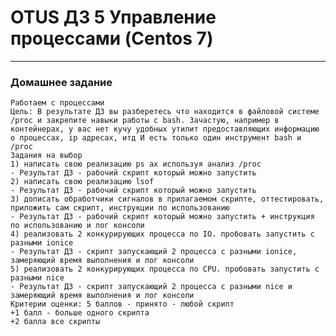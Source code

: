 # OTUS ДЗ 5 Управление процессами (Centos 7)
-----------------------------------------------------------------------
### Домашнее задание

    Работаем с процессами
    Цель: В результате ДЗ вы разберетесь что находится в файловой системе /proc и закрепите навыки работы с bash. Зачастую, например в контейнерах, у вас нет кучу удобных утилит предоставляющих информацию о процессах, ip адресах, итд И есть только один инструмент bash и /proc
    Задания на выбор
    1) написать свою реализацию ps ax используя анализ /proc
    - Результат ДЗ - рабочий скрипт который можно запустить
    2) написать свою реализацию lsof
    - Результат ДЗ - рабочий скрипт который можно запустить
    3) дописать обработчики сигналов в прилагаемом скрипте, оттестировать, приложить сам скрипт, инструкции по использованию
    - Результат ДЗ - рабочий скрипт который можно запустить + инструкция по использованию и лог консоли
    4) реализовать 2 конкурирующих процесса по IO. пробовать запустить с разными ionice
    - Результат ДЗ - скрипт запускающий 2 процесса с разными ionice, замеряющий время выполнения и лог консоли
    5) реализовать 2 конкурирующих процесса по CPU. пробовать запустить с разными nice
    - Результат ДЗ - скрипт запускающий 2 процесса с разными nice и замеряющий время выполнения и лог консоли
    Критерии оценки: 5 баллов - принято - любой скрипт
    +1 балл - больше одного скрипта
    +2 балла все скрипты